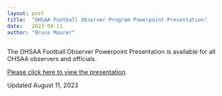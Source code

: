 ```yaml
---
layout: post
title:  "OHSAA Football Observer Program Powerpoint Presentation"
date:   2023-08-11
author: "Bruce Maurer"
---
```


The OHSAA Football Observer Powerpoint Presentation is available for all OHSAA
observers and officials.

[Please click here to view the
presentation](https://storage.googleapis.com/ohsaa-websites/observers/2023%20Observers%20PPT.pptx).

Updated August 11, 2023
